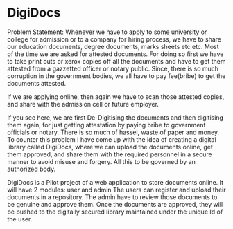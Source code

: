 # DigiDocs

Problem Statement: Whenever we have to apply to some university or college for admission or to a company for hiring process, we have to share our education documents, degree documents, marks sheets etc etc. Most of the time we are asked for attested documents. For doing so first we have to take print outs or xerox copies off all the documents and have to get them attested from a gazzetted officer or notary public. Since, there is so much corruption in the government bodies, we all have to pay fee(bribe) to get the documents attested.

If we are applying online, then again we have to scan those attested copies, and share with the admission cell or future employer.

If you see here, we are first De-Digitising the documents and then digitising them again, for just getting attestation by paying bribe to government officials or notary. There is so much of hassel, waste of paper and money. To counter this problem I have come up with the idea of creating a digital library called DigiDocs, where we can upload the documents online, get them approved, and share them with the required personnel in a secure manner to avoid misuse and forgery. All this to be governed by an authorized body.

DigiDocs is a Pilot project of a web application to store documents online. It will have 2 modules: user and admin
The users can register and upload their documents in a repository.
The admin have to review those documents to be genuine and approve them.
Once the documents are approved, they will be pushed to the digitally secured library maintained under the unique Id of the user.